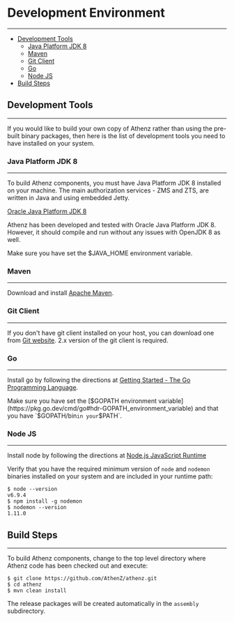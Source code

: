 # Development Environment
-------------------------

* [Development Tools](#development-tools)
    * [Java Platform JDK 8](#java-platform-jdk-8)
    * [Maven](#maven)
    * [Git Client](#git-client)
    * [Go](#go)
    * [Node JS](#node-js)
* [Build Steps](#build-steps)

## Development Tools
--------------------

If you would like to build your own copy of Athenz rather than
using the pre-built binary packages, then here is the list of
development tools you need to have installed on your system.

### Java Platform JDK 8
-----------------------

To build Athenz components, you must have Java Platform JDK 8 installed
on your machine. The main authorization services - ZMS and ZTS, are
written in Java and using embedded Jetty.

[Oracle Java Platform JDK 8](http://www.oracle.com/technetwork/java/javase/downloads/jdk8-downloads-2133151.html)

Athenz has been developed and tested with Oracle Java Platform JDK 8.
However, it should compile and run without any issues with OpenJDK 8 as well.

Make sure you have set the $JAVA_HOME environment variable.

### Maven
---------

Download and install [Apache Maven](http://maven.apache.org/download.cgi).

### Git Client
--------------

If you don't have git client installed on your host, you can download
one from [Git website](https://git-scm.com/downloads). 2.x version of
the git client is required.

### Go
------

Install go by following the directions at
[Getting Started - The Go Programming Language](https://golang.org/doc/install).

Make sure you have set the [$GOPATH environment variable](https://pkg.go.dev/cmd/go#hdr-GOPATH_environment_variable) and that you have `$GOPATH/bin` in your `$PATH`.

### Node JS
-----------

Install node by following the directions at
[Node.js JavaScript Runtime](https://nodejs.org/en/)

Verify that you have the required minimum version of `node` and
`nodemon` binaries installed on your system and are included
in your runtime path:

```shell
$ node --version
v6.9.4
$ npm install -g nodemon
$ nodemon --version
1.11.0
```

## Build Steps
--------------

To build Athenz components, change to the top level directory where
Athenz code has been checked out and execute:

```shell
$ git clone https://github.com/AthenZ/athenz.git
$ cd athenz
$ mvn clean install
```

The release packages will be created automatically in the `assembly`
subdirectory.
